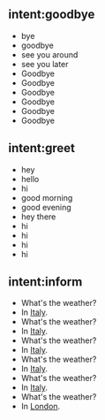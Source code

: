 ## intent:goodbye
- bye
- goodbye
- see you around
- see you later
- Goodbye
- Goodbye
- Goodbye
- Goodbye
- Goodbye
- Goodbye

## intent:greet
- hey
- hello
- hi
- good morning
- good evening
- hey there
- hi
- hi
- hi
- hi

## intent:inform
- What's the weather?
- In [Italy](location).
- What's the weather?
- In [Italy](location).
- What's the weather?
- In [Italy](location).
- What's the weather?
- In [Italy](location).
- What's the weather?
- In [Italy](location).
- What's the weather?
- In [London](location).
